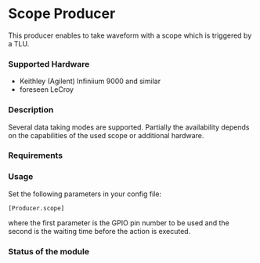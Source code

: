 Scope Producer
=====

This producer enables to take waveform with a scope which is triggered by a TLU. 

### Supported Hardware

   * Keithley (Agilent) Infiniium 9000 and similar
   * foreseen LeCroy

### Description

Several data taking modes are supported. Partially the availability depends on the capabilities of the used scope or additional hardware.


### Requirements


### Usage

Set the following parameters in your config file:

```
[Producer.scope]

```

where the first parameter is the GPIO pin number to be used and the second is the waiting time before the action is executed.

### Status of the module

